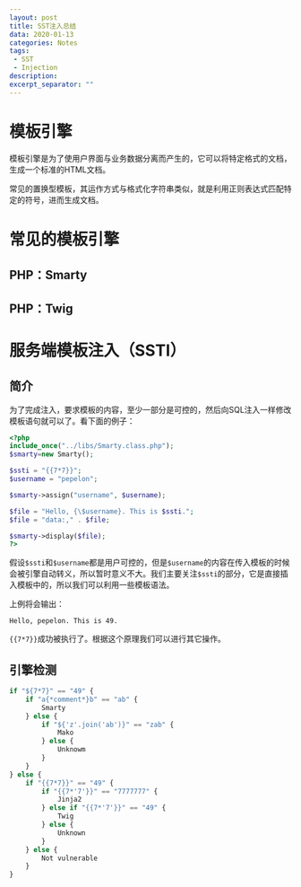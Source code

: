 ```yaml
---
layout: post
title: SST注入总结
data: 2020-01-13
categories: Notes
tags: 
 - SST
 - Injection
description:
excerpt_separator: ""
---
```


# 模板引擎

模板引擎是为了使用户界面与业务数据分离而产生的，它可以将特定格式的文档，生成一个标准的HTML文档。

常见的置换型模板，其运作方式与格式化字符串类似，就是利用正则表达式匹配特定的符号，进而生成文档。

# 常见的模板引擎

## PHP：Smarty

## PHP：Twig

# 服务端模板注入（SSTI）

## 简介

为了完成注入，要求模板的内容，至少一部分是可控的，然后向SQL注入一样修改模板语句就可以了。看下面的例子：

```php
<?php
include_once("../libs/Smarty.class.php");
$smarty=new Smarty();

$ssti = "{{7*7}}";
$username = "pepelon";

$smarty->assign("username", $username);

$file = "Hello, {\$username}. This is $ssti.";
$file = "data:," . $file;

$smarty->display($file);
?>

```

假设`$ssti`和`$username`都是用户可控的，但是`$username`的内容在传入模板的时候会被引擎自动转义，所以暂时意义不大。我们主要关注`$ssti`的部分，它是直接插入模板中的，所以我们可以利用一些模板语法。

上例将会输出：

```
Hello, pepelon. This is 49.
```

`{{7*7}}`成功被执行了。根据这个原理我们可以进行其它操作。

## 引擎检测

```python
if "${7*7}" == "49" {
	if "a{*comment*}b" == "ab" {
		Smarty
	} else {
		if "${'z'.join('ab')}" == "zab" {
			Mako
		} else {
			Unknowm
		}
	}
} else {
	if "{{7*7}}" == "49" {
		if "{{7*'7'}}" == "7777777" {
            Jinja2
		} else if "{{7*'7'}}" == "49" {
            Twig
        } else {
            Unknown
        }
	} else {
        Not vulnerable
    }
}
```

